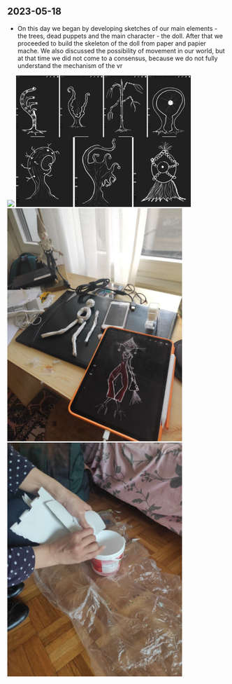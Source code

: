 ## 2023-05-18  

- On this day we began by developing sketches of our main elements - the trees, dead puppets and the main character - the doll. After that we proceeded to build the skeleton of the doll from paper and papier mache. We also discussed the possibility of movement in our world, but at that time we did not come to a consensus, because we do not fully understand the mechanism of the vr

<img src="imagesD/41.png" width="400px">

<img src="imagesD/42.png" width="400px">

<img src="imagesD/30.png" width="400px">

<img src="imagesD/31.png" width="400px">


